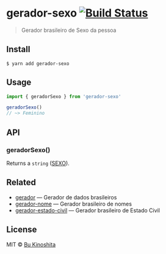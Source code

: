 # gerador-sexo [![Build Status](https://travis-ci.org/bukinoshita/gerador-sexo.svg?branch=master)](https://travis-ci.org/bukinoshita/gerador-sexo)

> Gerador brasileiro de Sexo da pessoa

## Install

```
$ yarn add gerador-sexo
```

## Usage

```ts
import { geradorSexo } from 'gerador-sexo'

geradorSexo()
// ~> Feminino
```

## API

### geradorSexo()

Returns a `string` ([SEXO](source/types/sexo.enum.ts)).

## Related

- [gerador](https://github.com/bukinoshita/gerador) — Gerador de dados brasileiros
- [gerador-nome](https://github.com/bukinoshita/gerador-nome) — Gerador brasileiro de nomes
- [gerador-estado-civil](https://github.com/bukinoshita/gerador-estado-civil) — Gerador brasileiro de Estado Civil

## License

MIT © [Bu Kinoshita](https://bukinoshita.io)
